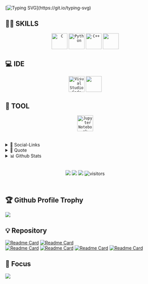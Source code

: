 [![Typing SVG](https://readme-typing-svg.herokuapp.com?color=%2336BCF7&center=false&vCenter=true&width=600&lines=Hi+there+👋,+my+name+is+Mushfiquzzaman+Rakeen.;Welcome+🤩+to+My+Profile!;My+Programming+Experience+👨‍💻+is+about+2.5+years.;🌱+I’m+currently+learning+ML+(Machine+Learning).;💬+Ask+me+about+C,+C-Plus-Plus+,+Python+or+ML.;Follow+me+🤝+for+more+educational+contents.)](https://git.io/typing-svg)

<!-- # Hi there 👋, my name is Rakeen -->
<!--  -->

<!-- - 🌱 I’m currently learning ML (Machine Learning) -->
<!-- - 💬 Ask me about C, C++, Python or ML -->
<!-- - ⚡ Fun fact: Coders and Programmers are different -->

<!--Skills: C / C++ / Python-->
## 👨‍💻 SKILLS
<div align="center">
	<code><img height="50" src="https://user-images.githubusercontent.com/25181517/192106070-46255bcf-65e6-4c6b-a296-bf8d0d8fb2a7.png" alt="C" title="C" /></code>
	<code><img height="50" src="https://user-images.githubusercontent.com/25181517/183423507-c056a6f9-1ba8-4312-a350-19bcbc5a8697.png" alt="Python" title="Python" /></code>
	<code><img height="50" src="https://user-images.githubusercontent.com/25181517/192106073-90fffafe-3562-4ff9-a37e-c77a2da0ff58.png" alt="C++" title="C++" /></code>
	<code><img height="50" src="http://content.arduino.cc/brand/arduino-color.svg"/></code>
</div>

## 💻 IDE
<div align="center">
  <code><img height="50" src="https://user-images.githubusercontent.com/25181517/192108891-d86b6220-e232-423a-bf5f-90903e6887c3.png" alt="Visual Studio Code" title="Visual Studio Code" /></code>
  <code><img height="50" src="https://github.com/Developer-Rakeen/Developer-Rakeen/assets/126400943/011dddc1-091d-4f03-a439-38313a4b0e74"/></code>
</div>

## 🔨 TOOL
<div align="center">
  <code><img height="50" src="https://user-images.githubusercontent.com/25181517/183914128-3fc88b4a-4ac1-40e6-9443-9a30182379b7.png" alt="Jupyter Notebook" title="Jupyter Notebook" /></code>
</div>
<br>
<br>
<details>
  <summary> 🔗 Social-Links </summary>
<a href=https://www.linkedin.com/in/mushfiq-rakeen-02535726a><img src='https://cdn.jsdelivr.net/npm/simple-icons@3.0.1/icons/linkedin.svg' alt='linkedin' height='40'><a/>       <a href=https://stackoverflow.com/users/16128995/dragon><img src='https://cdn.jsdelivr.net/npm/simple-icons@3.0.1/icons/stackoverflow.svg' alt='stackoverflow' height='40'></a>     <a href=https://www.facebook.com/rakeen2008?mibextid=ZbWKwL><img src='https://cdn.jsdelivr.net/npm/simple-icons@3.0.1/icons/facebook.svg' alt='facebook' height='40'></a> <a href=https://www.reddit.com/user/ML_DEV_Rakeen><img src='https://cdn.jsdelivr.net/npm/simple-icons@3.0.1/icons/reddit.svg' alt='Reddit' height='40'></a>
</details>

<details>
  <summary>🧬 Quote</summary>
  
  | [![Readme Quotes](https://quotes-github-readme.vercel.app/api?type=vertical&theme=dracula)](https://github.com/piyushsuthar/github-readme-quotes) |
|---|
  
</details>



<!-- <details>
  <summary> 📊 Github Stats </summary>
<!-- <picture>
<source
  srcset="https://github-readme-stats.vercel.app/api/top-langs/?username=Developer-Rakeen&size_weight=0.5&count_weight=0.5&layout=compact&theme=tokyonight"
  media="(prefers-color-scheme: dark)"
/>
<img src="https://github-readme-stats.vercel.app/api/top-langs/?username=Developer-Rakeen&size_weight=0.5&count_weight=0.5&layout=compact&theme=tokyonight" />
</picture>
<!--   | <a><img align="center" src="https://github-readme-stats.vercel.app/api/top-langs/?username=Developer-Rakeen&size_weight=0.5&count_weight=0.5&layout=compact&theme=tokyonight" /></a> | <a><img align="center" src="https://github-readme-stats.vercel.app/api?username=Developer-Rakeen&show_icons=true&theme=highcontrast" /></a> | 
| ------------- | ------------- |
</details> -->

<details>

  <summary>📊 Github Stats</summary>
  
<!--   | <a href=""><img align="center" src="https://github-readme-stats.vercel.app/api?username=Developer-Rakeen&show_icons=true&theme=highcontrast" alt="Piyush's github stats" /></a> | <a href=""><img align="center" src="https://github-readme-stats.vercel.app/api/top-langs/?username=Developer-Rakeen&size_weight=0.5&count_weight=0.5&layout=compact&theme=tokyonight" /></a> |
| ------------- | ------------- | -->
  
[![Rakeen's github activity graph](https://github-readme-activity-graph.cyclic.app/graph?username=Developer-Rakeen&theme=react-dark)](https://github.com/BEPb/github-readme-activity-graph)

|                                                                                                                                        |                                                                                                                          |
|-----------------------------------------------------------------------------------------------------------------------------------------|---------------------------------------------------------------------------------------------------------------------------|
| ![Rakeen's github stats](https://github-readme-stats.vercel.app/api?username=Developer-Rakeen&show_icons=true&theme=highcontrast&include_all_commits=true) | ![Rakeen's github stats](https://github-readme-stats.vercel.app/api/top-langs/?username=Developer-Rakeen&theme=tokyonight&layout=compact) |
  
</details>
<!-- 
<picture>
<source
  srcset="https://github-readme-stats.vercel.app/api?username=Developer-Rakeen&show_icons=true&theme=highcontrast"
  media="(prefers-color-scheme: dark)"
/>
<img src="https://github-readme-stats.vercel.app/api?username=Developer-Rakeen&show_icons=true" />
</picture>-->
<br>
<p align="center">
    <a href="https://github.com/Developer-Rakeen/Developer-Rakeen"><img src="https://img.shields.io/badge/status-updating-brightgreen.svg"></a>
    <a href="https://github.com/python/cpython"><img src="https://img.shields.io/badge/Python-3.10-FF1493.svg"></a>
    <a href="https://github.com/Developer-Rakeen/Developer-Rakeen/graphs/contributors"><img src="https://img.shields.io/github/contributors/Developer-Rakeen/Developer-Rakeen?color=purple"></a>
<!--     <a href="https://github.com/BEPb/Developer-Rakeen/stargazers"><img src="https://img.shields.io/github/stars/Developer-Rakeen/Developer-Rakeen.svg?logo=github"></a>
    <a href="https://github.com/Developer-Rakeen/Developer-Rakeen/network/members"><img src="https://img.shields.io/github/forks/Developer-Rakeen/Developer-Rakeen.svg?color=blue&logo=github"></a> -->
    <img src="https://visitor-badge.laobi.icu/badge?page_id=Developer-Rakeen.Developer-Rakeen" alt="visitors"/>   
</p>

<br>

## 🏆 Github Profile Trophy
![](https://github-profile-trophy.vercel.app/?username=Developer-Rakeen&no-bg=false&theme=juicyfresh)

## 💡 Repository
[![Readme Card](https://github-readme-stats.vercel.app/api/pin/?username=Developer-Rakeen&repo=Hackerrank-Problem-Solving-Solutions&theme=vision-friendly-dark&show_owner=true)](https://github.com/Developer-Rakeen/Hackerrank-Problem-Solving-Solutions)   [![Readme Card](https://github-readme-stats.vercel.app/api/pin/?username=Developer-Rakeen&repo=Space-Invaders&theme=vision-friendly-dark&show_owner=true)](https://github.com/Developer-Rakeen/Space-Invaders)   
[![Readme Card](https://github-readme-stats.vercel.app/api/pin/?username=Developer-Rakeen&repo=Rock-Paper-Scissor&theme=vision-friendly-dark&show_owner=true)](https://github.com/Developer-Rakeen/Rock-Paper-Scissor)    [![Readme Card](https://github-readme-stats.vercel.app/api/pin/?username=Developer-Rakeen&repo=Hackerrank-C-Plus-Plus-Solutions&theme=vision-friendly-dark&show_owner=true)](https://github.com/Developer-Rakeen/Hackerrank-C-Plus-Plus-Solutions)
[![Readme Card](https://github-readme-stats.vercel.app/api/pin/?username=Developer-Rakeen&repo=Hackerrank-Python-Solutions&theme=vision-friendly-dark&show_owner=true)](https://github.com/Developer-Rakeen/Hackerrank-Python-Solutions)
[![Readme Card](https://github-readme-stats.vercel.app/api/pin/?username=Developer-Rakeen&repo=Arduino-Projects&theme=vision-friendly-dark&show_owner=true)](https://github.com/Developer-Rakeen/Arduino-Projects)

<!--![2023-05-03](https://user-images.githubusercontent.com/126400943/236114603-d0929e12-07f0-41c6-9c20-0b57ccae6ee0.png)-->

<!--![Programmer](https://media.licdn.com/dms/image/D4E16AQG05L_st6P-kg/profile-displaybackgroundimage-shrink_350_1400/0/1679040091955?e=1687996800&v=beta&t=AKlPnK_TOUaiarGnLWbzOIZUsJ-XFCpAJvoLjiL7xZE)-->

  

<!-- ## 🌟 Show-Off
<a href='https://archiveprogram.github.com/'><img src='https://raw.githubusercontent.com/acervenky/animated-github-badges/master/assets/acbadge.gif' width='40' height='40'></a> <a href='https://docs.github.com/en/developers'><img src='https://raw.githubusercontent.com/acervenky/animated-github-badges/master/assets/devbadge.gif' width='40' height='40'></a> <a href='https://github.com/pricing'><img src='https://raw.githubusercontent.com/acervenky/animated-github-badges/master/assets/pro.gif' width='40' height='40'></a> <a href='https://stars.github.com/'><img src='https://raw.githubusercontent.com/acervenky/animated-github-badges/master/assets/starbadge.gif' width='40' height='40'></a>  -->



## 🎯 Focus
<picture>
<source
  srcset="https://streak-stats.demolab.com/?user=Developer-Rakeen&theme=bear"
  media="(prefers-color-scheme: dark)"
/>
<img src="https://streak-stats.demolab.com/?user=Developer-Rakeen&theme=bear" />
</picture>
